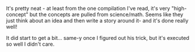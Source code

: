 It's pretty neat - at least from the one compilation I've read, it's very "high-concept" but the concepts are pulled from science/math. Seems like they just think about an idea and then write a story around it- and it's done really well!

It did start to get a bit... same-y once I figured out his trick, but it's executed so well I didn't care.